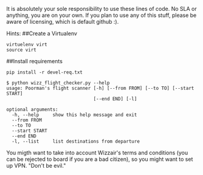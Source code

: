 It is absolutely your sole responsibility to use these lines of code. No SLA or anything, you are on your own. If you plan to use any of this stuff, please be aware of licensing, which is default github :).

Hints:
##Create a Virtualenv
```
virtuelenv virt
source virt
```

##Install requirements
```
pip install -r devel-req.txt
```


```
$ python wizz_flight_checker.py --help
usage: Poorman's flight scanner [-h] [--from FROM] [--to TO] [--start START]
                                [--end END] [-l]

optional arguments:
  -h, --help     show this help message and exit
  --from FROM
  --to TO
  --start START
  --end END
  -l, --list     list destinations from departure
```

You migth want to take into account Wizzair's terms and conditions (you can be rejected to board if you are a bad citizen), so you might want to set up VPN. "Don't be evil."
